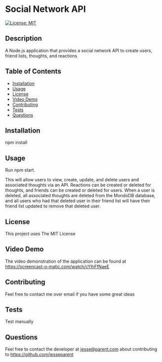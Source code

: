 # Social Network API

[![License: MIT](https://img.shields.io/badge/License-MIT-yellow.svg)](https://opensource.org/licenses/MIT)

## Description

A Node.js application that provides a social network API to create users, friend lists, thoughts, and reactions

## Table of Contents

- [Installation](#installation)
- [Usage](#usage)
- [License](#license)
- [Video Demo](#video-demo)
- [Contributing](#contributing)
- [Tests](#tests)
- [Questions](#questions)

## Installation

npm install

## Usage

Run npm start.

This will allow users to view, create, update, and delete users and associated thoughts via an API. Reactions can be created or deleted for thoughts, and friends can be created or deleted for users. When a user is deleted, all associated thoughts are deleted from the MondoDB database, and all users who had that deleted user in their friend list will have their friend list updated to remove that deleted user.

## License

This project uses The MIT License

## Video Demo

The video demonstration of the application can be found at https://screencast-o-matic.com/watch/cYlhFfNaeE

## Contributing

Feel free to contact me over email if you have some great ideas

## Tests

Test manually

## Questions

Feel free to contact the developer at jesse@parent.com about contributing to https://github.com/jesseparent
